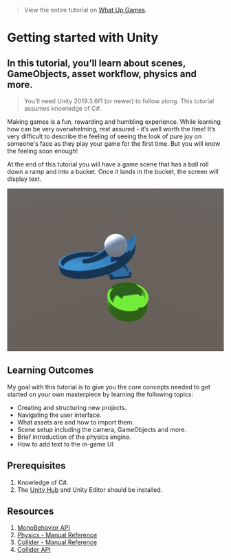> View the entire tutorial on [What Up Games](https://www.whatupgames.com).

# Getting started with Unity

## In this tutorial, you’ll learn about scenes, GameObjects, asset workflow, physics and more.

> You’ll need Unity 2019.3.6f1 (or newer) to follow along. This tutorial assumes knowledge of C#.

Making games is a fun, rewarding and humbling experience. While learning how can be very overwhelming, rest assured - it’s well worth the time! It’s very difficult to describe the feeling of seeing the look of pure joy on someone's face as they play your game for the first time. But you will know the feeling soon enough!

At the end of this tutorial you will have a game scene that has a ball roll down a ramp and into a bucket. Once it lands in the bucket, the screen will display text.

![final demo](finalDemo.gif)

## Learning Outcomes 

My goal with this tutorial is to give you the core concepts needed to get started on your own masterpiece by learning the following topics:

- Creating and structuring new projects.
- Navigating the user interface.
- What assets are and how to import them.
- Scene setup including the camera, GameObjects and more.
- Brief introduction of the physics engine.
- How to add text to the in-game UI

## Prerequisites

1. Knowledge of C#.
2. The [Unity Hub](https://unity3d.com/get-unity/download) and Unity Editor should be installed.

## Resources

1. [MonoBehavior API](https://docs.unity3d.com/ScriptReference/MonoBehaviour.html)
2. [Physics - Manual Reference](https://docs.unity3d.com/Manual/PhysicsSection.html)
3. [Collider - Manual Reference](https://docs.unity3d.com/Manual/CollidersOverview.html)
4. [Collider API](https://docs.unity3d.com/ScriptReference/Collider.html)
